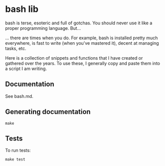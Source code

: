 # bash lib

bash is terse, esoteric and full of gotchas. You should never use it like a
proper programming language. But...

... there are times when you do. For example, bash is installed pretty much
everywhere, is fast to write (when you've mastered it), decent at managing
tasks, etc.

Here is a collection of snippets and functions that I have created or gathered
over the years. To use these, I generally copy and paste them into a script I
am writing.

## Documentation

See bash.md.

## Generating documentation

    make

## Tests

To run tests:

    make test
